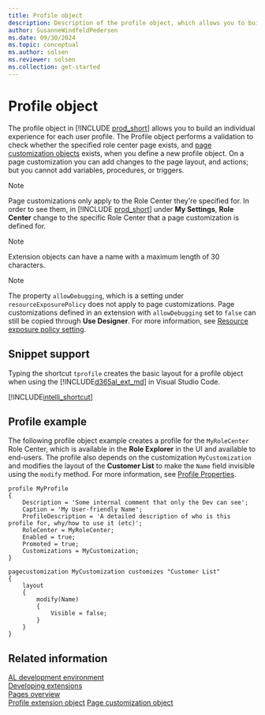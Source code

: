 ```yaml
---
title: Profile object
description: Description of the profile object, which allows you to build an individual experience for each user profile.
author: SusanneWindfeldPedersen
ms.date: 09/30/2024
ms.topic: conceptual
ms.author: solsen
ms.reviewer: solsen
ms.collection: get-started
---
```


# Profile object

The profile object in [!INCLUDE [prod_short](includes/prod_short.md)] allows you to build an individual experience for each user profile. The Profile object performs a validation to check whether the specified role center page exists, and [page customization objects](devenv-page-customization-object.md) exists, when you define a new profile object. On a page customization you can add changes to the page layout, and actions; but you cannot add variables, procedures, or triggers. 

> [!NOTE]  
> Page customizations only apply to the Role Center they're specified for. In order to see them, in [!INCLUDE [prod_short](includes/prod_short.md)] under **My Settings**, **Role Center** change to the specific Role Center that a page customization is defined for.

> [!NOTE]  
> Extension objects can have a name with a maximum length of 30 characters.

> [!NOTE]  
> The property `allowDebugging`, which is a setting under `resourceExposurePolicy` does not apply to page customizations. Page customizations defined in an extension with `allowDebugging` set to `false` can still be copied through **Use Designer**. For more information, see [Resource exposure policy setting](devenv-security-settings-and-ip-protection.md).

## Snippet support

Typing the shortcut `tprofile` creates the basic layout for a profile object when using the [!INCLUDE[d365al_ext_md](../includes/d365al_ext_md.md)] in Visual Studio Code.

[!INCLUDE[intelli_shortcut](includes/intelli_shortcut.md)]

## Profile example

The following profile object example creates a profile for the `MyRoleCenter` Role Center, which is available in the **Role Explorer** in the UI and available to end-users. The profile also depends on the customization `MyCustomization` and modifies the layout of the **Customer List** to make the `Name` field invisible using the `modify` method. For more information, see [Profile Properties](properties/devenv-profile-properties.md).

```AL
profile MyProfile
{ 
    Description = 'Some internal comment that only the Dev can see'; 
    Caption = 'My User-friendly Name'; 
    ProfileDescription = 'A detailed description of who is this profile for, why/how to use it (etc)'; 
    RoleCenter = MyRoleCenter; 
    Enabled = true; 
    Promoted = true; 
    Customizations = MyCustomization;
} 

pagecustomization MyCustomization customizes "Customer List"
{
    layout
    {
        modify(Name)
        {
            Visible = false;
        }
    }
}
```

## Related information

[AL development environment](devenv-reference-overview.md)  
[Developing extensions](devenv-dev-overview.md)  
[Pages overview](devenv-pages-overview.md)  
[Profile extension object](devenv-profile-ext-object.md)
[Page customization object](devenv-page-customization-object.md)
